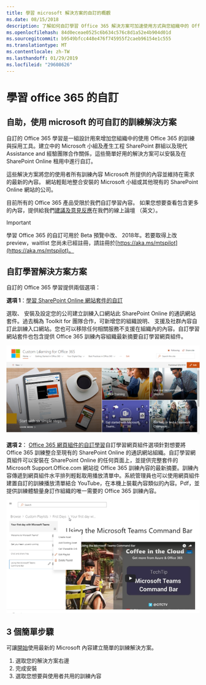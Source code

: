 ```yaml
---
title: 學習 microsoft 解決方案的自訂的概觀
ms.date: 08/15/2018
description: 了解如何自訂學習 Office 365 解決方案可加速使用方式與您組織中的 Office 365 採用。我們解決方案包括自訂 SharePoint Online 網頁組件和現代的 SharePoint Online 通訊訓練網站。
ms.openlocfilehash: 84d0eceae0525c6b634c576c8d1a52e4b904d01d
ms.sourcegitcommit: b9549bfcc448e476f745955f2caeb96154e1c555
ms.translationtype: MT
ms.contentlocale: zh-TW
ms.lasthandoff: 01/29/2019
ms.locfileid: "29608626"
---
```

# <a name="custom-learning-for-office-365"></a>學習 office 365 的自訂

## <a name="self-service-customizable-training-solutions-from-microsoft"></a>自助，使用 microsoft 的可自訂的訓練解決方案

自訂的 Office 365 學習是一組設計用來增加您組織中的使用 Office 365 的訓練與採用工具。建立中的 Microsoft 小組及產生工程 SharePoint 群組以及現代 Assistance and 經驗團隊合作關係，這些簡單好用的解決方案可以安裝及在 SharePoint Online 租用中進行自訂。  

這些解決方案將您的使用者所有訓練內容 Microsoft 所提供的內容並維持在需求的最新的內容。 網站輕鬆地整合安裝的 Microsoft 小組或其他現有的 SharePoint Online 網站的公司。

目前所有的 Office 365 產品受限於我們自訂學習內容。 如果您想要查看包含更多的內容，提供給我們[建議及意見反應](feedback.md)在我們的線上論壇 （英文）。  

> [!IMPORTANT]
> 學習 Office 365 的自訂可用於 Beta 預覽中改、 2018年。若要取得上改 preview，waitlist 您尚未已經註冊，請註冊於[https://aka.ms/mtspilot](https://aka.ms/mtspilot)。

## <a name="custom-learning-solution-offerings"></a>自訂學習解決方案方案

自訂的 Office 365 學習提供兩個選項： 

**選項 1**：[學習 SharePoint Online 網站套件的自訂](installsitepackage.md)

選取、 安裝及設定您的公司建立訓練入口網站此 SharePoint Online 的通訊網站套件。過去稱為 Toolkit for 團隊合作，可新增您的組織說明、 支援及社群內容自訂此訓練入口網站。您也可以移除任何相關服務不支援在組織內的內容。自訂學習網站套件也包含提供 Office 365 訓練內容組織最新摘要自訂學習網頁組件。 

![自訂 Office 365 網站體驗的學習](/customlearning/media/clo365homepage.png)

**選項 2**： [Office 365 網頁組件的自訂學習](installwebpart.md)自訂學習網頁組件選項針對想要將 Office 365 訓練整合至現有的 SharePoint Online 的通訊網站組織。自訂學習網頁組件可以安裝在 SharePoint Online 的任何頁面上，並提供完整套件的 Microsoft Support.Office.com 網站從 Office 365 訓練內容的最新摘要。訓練內容傳遞到網頁組件水平排列輕鬆取用播放清單中。系統管理員也可以使用網頁組件建置自訂的訓練播放清單結合 YouTube，在本機上裝載內容類似的內容。Pdf，並提供訓練體驗量身訂作組織的唯一需要的 Office 365 訓練內容。

![學習 Office 365 網頁組件的自訂](/customlearning/media/clo365customplaylist.png)

## <a name="3-easy-steps"></a>3 個簡單步驟

可讓[開始](getstarted.md)使用最新的 Microsoft 內容建立簡單的訓練解決方案。

1. 選取您的解決方案右邊
2. 完成安裝
3. 選取您想要與使用者共用的訓練內容



